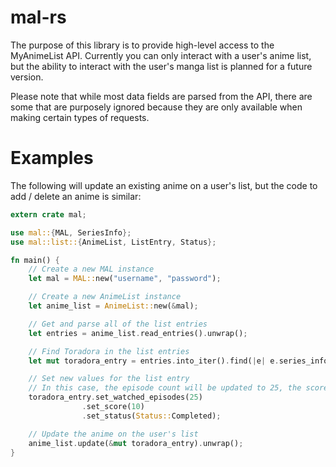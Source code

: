 # mal-rs
The purpose of this library is to provide high-level access to the MyAnimeList API. Currently you can only interact with a user's anime list, but the ability to interact with the user's manga list is planned for a future version.

Please note that while most data fields are parsed from the API, there are some that are purposely ignored because they are only available when making certain types of requests.

# Examples

The following will update an existing anime on a user's list, but the code to add / delete an anime is similar:
```rust
extern crate mal;

use mal::{MAL, SeriesInfo};
use mal::list::{AnimeList, ListEntry, Status};

fn main() {
    // Create a new MAL instance
    let mal = MAL::new("username", "password");

    // Create a new AnimeList instance
    let anime_list = AnimeList::new(&mal);

    // Get and parse all of the list entries
    let entries = anime_list.read_entries().unwrap();

    // Find Toradora in the list entries
    let mut toradora_entry = entries.into_iter().find(|e| e.series_info.id == 4224).unwrap();

    // Set new values for the list entry
    // In this case, the episode count will be updated to 25, the score will be set to 10, and the status will be set to completed
    toradora_entry.set_watched_episodes(25)
                .set_score(10)
                .set_status(Status::Completed);

    // Update the anime on the user's list
    anime_list.update(&mut toradora_entry).unwrap();
}
```